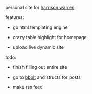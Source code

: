 personal site for [harrison warren](https://harrisonwarren.net)

features: 

* go html templating engine

* crazy table highlight for homepage

* upload live dynamic site

todo:

* finish filling out entire site

* go to [bbolt](https://github.com/etcd-io/bbolt) and structs for posts

* make rss feed
